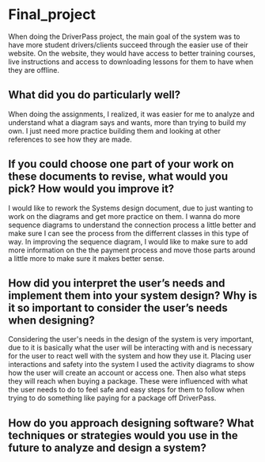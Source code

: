 # Final_project

When doing the DriverPass project, the main goal of the system was to have more student drivers/clients succeed through the easier use of their website. On the website, they would have access to better training courses, live instructions and access to downloading lessons for them to have when they are offline. 


**What did you do particularly well?**
-------------------------------------------------

When doing the assignments, I realized, it was easier for me to analyze and understand what a diagram says and wants, more than trying to build my own. I just need more practice building them and looking at other references to see how they are made.


**If you could choose one part of your work on these documents to revise, what would you pick? How would you improve it?**
-------------------------------------------------

I would like to rework the Systems design document, due to just wanting to work on the diagrams and get more practice on them. I wanna do more sequence diagrams to understand the connection process a little better and make sure I can see the process from the differrent classes in this type of way. In improving the sequence diagram, I would like to make sure to add more information on the the payment process and move those parts around a little more to make sure it makes better sense.

**How did you interpret the user’s needs and implement them into your system design? Why is it so important to consider the user’s needs when designing?**
-------------------------------------------------
Considering the user's needs in the design of the system is very important, due to it is basically what the user will be interacting with and is necessary for the user to react well with the system and how they use it. Placing user interactions and safety into the system I used the activity diagrams to show how the user will create an account or access one. Then also what steps they will reach when buying a package. These were influenced with what the user needs to do to feel safe and easy steps for them to follow when trying to do something like paying for a package off DriverPass.

**How do you approach designing software? What techniques or strategies would you use in the future to analyze and design a system?**
-------------------------------------------------
